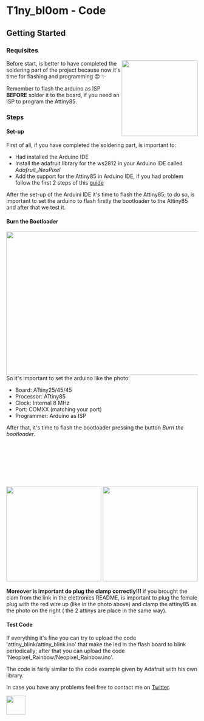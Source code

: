 # T1ny_bl0om - Code

## Getting Started

### Requisites

<img align="right" width="200" height="200" src="https://github.com/Raffa2s/T1ny_bl0om/blob/T1ny_bl0om/master/Images/photo_2019-07-17_15-17-39.jpg">Before start, is better to have completed the soldering part of the project because now it's time for flashing and programming :heart_eyes: :sparkles:

Remember to flash the arduino as ISP **BEFORE** solder it to the board, if you need an ISP to program the Attiny85.

### Steps
#### Set-up
First of all, if you have completed the soldering part, is important to:
- Had installed the Arduino IDE
- Install the adafruit library for the ws2812 in your Arduino IDE called *Adafruit_NeoPixel*
- Add the support for the Attiny85 in Arduino IDE, if you had problem follow the first 2 steps of this [guide](https://www.instructables.com/id/How-to-Program-an-Attiny85-From-an-Arduino-Uno/)

After the set-up of the Arduini IDE it's time to flash the Attiny85; to do so, is important to set the arduino to flash firstly the bootloader to the Attiny85 and after that we test it.

#### Burn the Bootloader

<img align="left" width="511" height="378" src="https://github.com/Raffa2s/T1ny_bl0om/blob/T1ny_bl0om/master/Images/screen.PNG">So it's important to set the arduino like the photo:
- Board: ATtiny25/45/45
- Processor: ATtiny85
- Clock: Internal 8 MHz
- Port: COMXX (matching your port)
- Programmer: Arduino as ISP

After that, it's time to flash the bootloader pressing the button *Burn the bootloader*.

<br />
<br />
<br />
<br />
<br />
<br />


<p align="center">
<img src="https://github.com/Raffa2s/T1ny_bl0om/blob/T1ny_bl0om/master/Images/photo_2019-07-18_12-05-26.jpg" width="250"> <img src="https://github.com/Raffa2s/T1ny_bl0om/blob/T1ny_bl0om/master/Images/photo_2019-07-18_12-05-36.jpg" width="250">
</p>

**Moreover is important do plug the clamp correctly!!!** if you brought the clam from the link in the elettronics README, is important to plug the female plug with the red wire up (like in the photo above) and clamp the attiny85 as the photo on the right ( the 2 attinys are place in the same way).



#### Test Code

If everything it's fine you can try to upload the code 'attiny_blink/attiny_blink.ino' that make the led in the flash board to blink periodically; after that you can upload the code 'Neopixel_Rainbow/Neopixel_Rainbow.ino'.

The code is fairly similar to the code example given by Adafruit with his own library.

In case you have any problems feel free to contact me on [Twitter](https://twitter.com/raffass).



<img src="https://github.com/Raffa2s/T1ny_bl0om/blob/T1ny_bl0om/master/Images/yop.gif" width="50">
